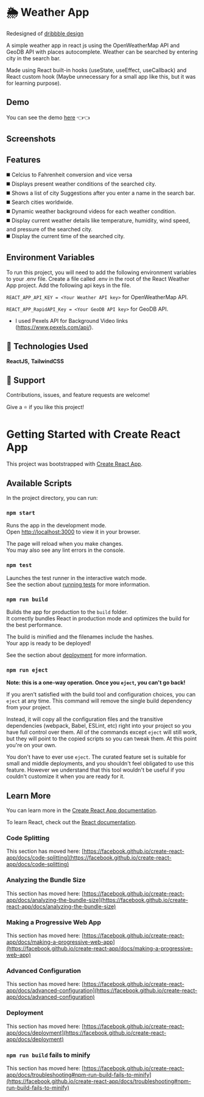 # 🌦 Weather App

Redesigned of [dribbble design](https://dribbble.com/shots/7118235-Weather-DailyUI-037)

A simple weather app in react js using the OpenWeatherMap API and GeoDB API with places autocomplete. Weather can be searched by entering city in the search bar.

Made using React built-in hooks (useState, useEffect, useCallback) and React custom hook (Maybe unnecessary for a small app like this, but it was for learning purpose).

## Demo

You can see the demo [here](https://shiva-ese-reactjs-weather-app.netlify.app/) 👈👈

## Screenshots


## Features

◼️ Celcius to Fahrenheit conversion and vice versa\
◼️ Displays present weather conditions of the searched city.\
◼️ Shows a list of city Suggestions after you enter a name in the search bar.\
◼️ Search cities worldwide.\
◼️ Dynamic weather background videos for each weather condition.\
◼️ Display current weather details like temperature, humidity, wind speed, and pressure of the searched city.\
◼️ Display the current time of the searched city.

## Environment Variables

To run this project, you will need to add the following environment variables to your .env file.
Create a file called .env in the root of the React Weather App project. Add the following api keys in the file.

`REACT_APP_API_KEY = <Your Weather API key>` for OpenWeatherMap API.

`REACT_APP_RapidAPI_Key = <Your GeoDB API key>` for GeoDB API.

- I used Pexels API for Background Video links (https://www.pexels.com/api/).

## 🚀 Technologies Used

**ReactJS,** **TailwindCSS**

## 🤝 Support

Contributions, issues, and feature requests are welcome!

Give a ⭐️ if you like this project!

# Getting Started with Create React App

This project was bootstrapped with [Create React App](https://github.com/facebook/create-react-app).

## Available Scripts

In the project directory, you can run:

### `npm start`

Runs the app in the development mode.\
Open [http://localhost:3000](http://localhost:3000) to view it in your browser.

The page will reload when you make changes.\
You may also see any lint errors in the console.

### `npm test`

Launches the test runner in the interactive watch mode.\
See the section about [running tests](https://facebook.github.io/create-react-app/docs/running-tests) for more information.

### `npm run build`

Builds the app for production to the `build` folder.\
It correctly bundles React in production mode and optimizes the build for the best performance.

The build is minified and the filenames include the hashes.\
Your app is ready to be deployed!

See the section about [deployment](https://facebook.github.io/create-react-app/docs/deployment) for more information.

### `npm run eject`

**Note: this is a one-way operation. Once you `eject`, you can't go back!**

If you aren't satisfied with the build tool and configuration choices, you can `eject` at any time. This command will remove the single build dependency from your project.

Instead, it will copy all the configuration files and the transitive dependencies (webpack, Babel, ESLint, etc) right into your project so you have full control over them. All of the commands except `eject` will still work, but they will point to the copied scripts so you can tweak them. At this point you're on your own.

You don't have to ever use `eject`. The curated feature set is suitable for small and middle deployments, and you shouldn't feel obligated to use this feature. However we understand that this tool wouldn't be useful if you couldn't customize it when you are ready for it.

## Learn More

You can learn more in the [Create React App documentation](https://facebook.github.io/create-react-app/docs/getting-started).

To learn React, check out the [React documentation](https://reactjs.org/).

### Code Splitting

This section has moved here: [https://facebook.github.io/create-react-app/docs/code-splitting](https://facebook.github.io/create-react-app/docs/code-splitting)

### Analyzing the Bundle Size

This section has moved here: [https://facebook.github.io/create-react-app/docs/analyzing-the-bundle-size](https://facebook.github.io/create-react-app/docs/analyzing-the-bundle-size)

### Making a Progressive Web App

This section has moved here: [https://facebook.github.io/create-react-app/docs/making-a-progressive-web-app](https://facebook.github.io/create-react-app/docs/making-a-progressive-web-app)

### Advanced Configuration

This section has moved here: [https://facebook.github.io/create-react-app/docs/advanced-configuration](https://facebook.github.io/create-react-app/docs/advanced-configuration)

### Deployment

This section has moved here: [https://facebook.github.io/create-react-app/docs/deployment](https://facebook.github.io/create-react-app/docs/deployment)

### `npm run build` fails to minify

This section has moved here: [https://facebook.github.io/create-react-app/docs/troubleshooting#npm-run-build-fails-to-minify](https://facebook.github.io/create-react-app/docs/troubleshooting#npm-run-build-fails-to-minify)
